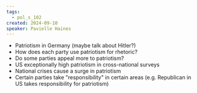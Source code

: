 ```yaml
---
tags:
  - pol_s_102
created: 2024-09-10
speaker: Pavielle Haines
---
```


- Patriotism in Germany (maybe talk about Hitler?)
- How does each party use patriotism for rhetoric?
- Do some parties appeal more to patriotism?
- US exceptionally high patriotism in cross-national surveys
- National crises cause a surge in patriotism
- Certain parties take "responsibility" in certain areas (e.g. Republican in US takes responsibility for patriotism)
